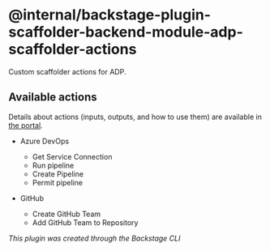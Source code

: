 # @internal/backstage-plugin-scaffolder-backend-module-adp-scaffolder-actions

Custom scaffolder actions for ADP.

## Available actions
Details about actions (inputs, outputs, and how to use them) are available in [the portal](http://localhost:3000/create/actions).

- Azure DevOps
  - Get Service Connection
  - Run pipeline
  - Create Pipeline
  - Permit pipeline


- GitHub
  - Create GitHub Team
  - Add GitHub Team to Repository
  
_This plugin was created through the Backstage CLI_
